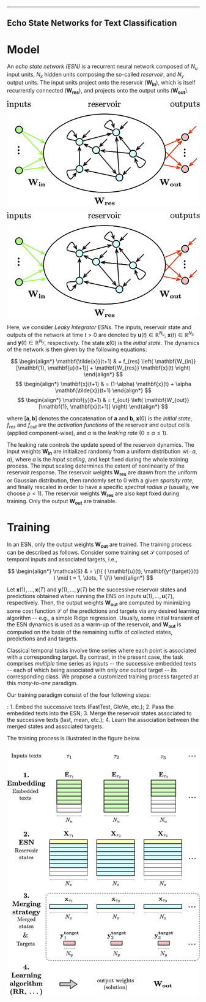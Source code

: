 -------------------------------------------
Echo State Networks for Text Classification
-------------------------------------------

# Model

An *echo state network (ESN)* is a recurrent neural network composed of
$N_u$ input units, $N_x$ hidden units composing the so-called
*reservoir*, and $N_y$ output units. The input units project onto the
reservoir $(\mathbf{W_{in}})$, which is itself recurrently connected
$(\mathbf{W_{res}})$, and projects onto the output units
$(\mathbf{W_{out}})$.

<img src="./figures/esn.png" scale="50">

![An echo state network.](./figures/esn.png)

Here, we consider *Leaky Integrator ESNs*. The inputs, reservoir state
and outputs of the network at time $t > 0$ are denoted by
$\mathbf{u}(t) \in \mathbb{R}^{N_u}$,
$\mathbf{x}(t) \in \mathbb{R}^{N_x}$ and
$\mathbf{y}(t) \in \mathbb{R}^{N_y}$, respectively. The state
$\mathbf{x}(0)$ is the *initial state*. The dynamics of the network is
then given by the following equations:

$$
\begin{align*}
\mathbf{\tilde{x}}(t+1) & = f_{res} \left( \mathbf{W_{in}} [\mathbf{1}, \mathbf{u}(t+1)] + \mathbf{W_{res}} \mathbf{x}(t) \right)
\end{align*}
$$
$$
\begin{align*}
\mathbf{x}(t+1)         & = (1-\alpha) \mathbf{x}(t) + \alpha \mathbf{\tilde{x}}(t+1)
\end{align*}
$$
$$
\begin{align*}
\mathbf{y}(t+1)         & = f_{out} \left( \mathbf{W_{out}} [\mathbf{1}, \mathbf{x}(t+1)] \right)
\end{align*}
$$

where $[\mathbf{a}, \mathbf{b}]$ denotes the concatenation of
$\mathbf{a}$ and $\mathbf{b}$, $\mathbf{x}(0)$ is the *initial state*,
$f_{res}$ and $f_{out}$ are the *activation functions* of the reservoir
and output cells (applied component-wise), and $\alpha$ is the *leaking
rate* ($0 \leq \alpha \leq 1$).

The leaking rate controls the update speed of the reservoir dynamics.
The input weights $\mathbf{W_{in}}$ are initialized randomly from a
uniform distribution $\mathcal{U}(-a,a)$, where $a$ is the *input
scaling*, and kept fixed during the whole training process. The input
scaling determines the extent of nonlinearity of the reservoir response.
The reservoir weights $\mathbf{W_{res}}$ are drawn from the uniform or
Gaussian distribution, then randomly set to $0$ with a given *sparsity
rate*, and finally rescaled in order to have a specific *spectral
radius* $\rho$ (usually, we choose $\rho < 1$). The reservoir weights
$\mathbf{W_{res}}$ are also kept fixed during training. Only the output
$\mathbf{W_{out}}$ are trainable.

# Training

In an ESN, only the output weights $\mathbf{W_{out}}$ are trained. The
training process can be described as follows. Consider some training set
$\mathcal{S}$ composed of temporal inputs and associated targets, i.e.,

$$
\begin{align*}
\mathcal{S} & = \{\{ ( \mathbf{u}(t), \mathbf{y^{target}}(t) ) \mid t = 1, \dots, T \}\}
\end{align*}
$$

Let $\mathbf{x}(1), \dots ,\mathbf{x}(T)$ and
$\mathbf{y}(1), \dots ,\mathbf{y}(T)$ be the successive reservoir states
and predictions obtained when running the ENS on inputs
$\mathbf{u}(1), \dots ,\mathbf{u}(T)$, respectively. Then, the output
weights $\mathbf{W_{out}}$ are computed by minimizing some cost function
$\mathcal{L}$ of the predictions and targets via any desired learning
algorithm -- e.g., a simple Ridge regression. Usually, some initial
transient of the ESN dynamics is used as a warm-up of the reservoir, and
$\mathbf{W_{out}}$ is computed on the basis of the remaining suffix of
collected states, predictions and and targets.

Classical temporal tasks involve time series where each point is
associated with a corresponding target. By contrast, in the present
case, the task comprises *multiple* time series as inputs -- the
successive embedded texts -- each of which being associated with only
*one* output target -- its corresponding class. We propose a customized
training process targeted at this *many-to-one* paradigm.

Our training paradigm consist of the four following steps:

:   1.  Embed the successive texts (FastTest, GloVe, etc.);
    2.  Pass the embedded texts into the ESN;
    3.  Merge the reservoir states associated to the successive texts
        (last, mean, etc.);
    4.  Learn the association between the merged states and associated
        targets.

The training process is illustrated in the figure below.

![Customized training paradigm of an echo state network.](./figures/training.png)
